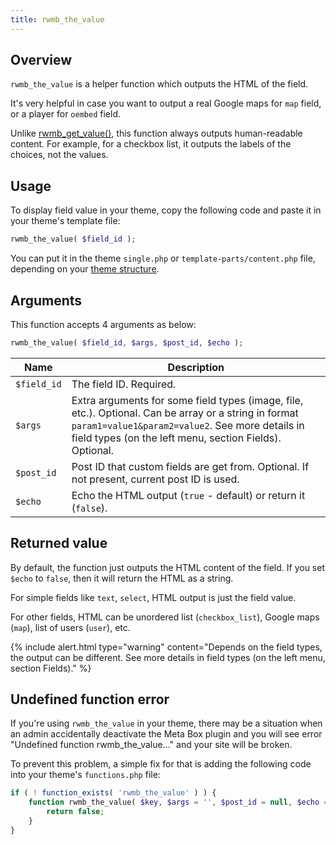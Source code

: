 ```yaml
---
title: rwmb_the_value
---
```


## Overview

`rwmb_the_value` is a helper function which outputs the HTML of the field.

It's very helpful in case you want to output a real Google maps for `map` field, or a player for `oembed` field.

Unlike [rwmb_get_value()](/rwmb-get-value/), this function always outputs human-readable content. For example, for a checkbox list, it outputs the labels of the choices, not the values.

## Usage

To display field value in your theme, copy the following code and paste it in your theme's template file:

```php
rwmb_the_value( $field_id );
```

You can put it in the theme `single.php` or `template-parts/content.php` file, depending on your [theme structure](https://developer.wordpress.org/themes/basics/template-files/).

## Arguments

This function accepts 4 arguments as below:

```php
rwmb_the_value( $field_id, $args, $post_id, $echo );
```

Name|Description
---|---
`$field_id`|The field ID. Required.
`$args`|Extra arguments for some field types (image, file, etc.). Optional. Can be array or a string in format `param1=value1&param2=value2`. See more details in field types (on the left menu, section Fields). Optional.
`$post_id`|Post ID that custom fields are get from. Optional. If not present, current post ID is used.
`$echo`|Echo the HTML output (`true` - default) or return it (`false`).

## Returned value

By default, the function just outputs the HTML content of the field. If you set `$echo` to `false`, then it will return the HTML as a string.

For simple fields like `text`, `select`, HTML output is just the field value.

For other fields, HTML can be unordered list (`checkbox_list`), Google maps (`map`), list of users (`user`), etc.

{% include alert.html type="warning" content="Depends on the field types, the output can be different. See more details in field types (on the left menu, section Fields)." %}

## Undefined function error

If you're using `rwmb_the_value` in your theme, there may be a situation when an admin accidentally deactivate the Meta Box plugin and you will see error "Undefined function rwmb_the_value..." and your site will be broken.

To prevent this problem, a simple fix for that is adding the following code into your theme's `functions.php` file:

```php
if ( ! function_exists( 'rwmb_the_value' ) ) {
    function rwmb_the_value( $key, $args = '', $post_id = null, $echo = true ) {
        return false;
    }
}
```
